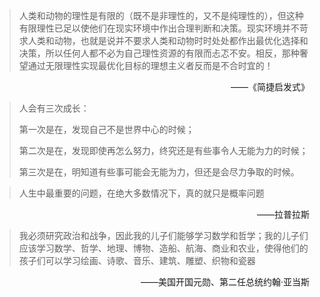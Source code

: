 > 人类和动物的理性是有限的（既不是非理性的，又不是纯理性的），但这种有限理性已足以使他们在现实环境中作出合理判断和决策。现实环境并不苛求人类和动物，也就是说并不要求人类和动物时时处处都作出最优化选择和决策，所以任何人都不必为自己理性资源的有限而忐忑不安。相反，那种奢望通过无限理性实现最优化目标的理想主义者反而是不合时宜的！

<p align=right> ——《简捷启发式》</p>

> 人会有三次成长：
>
> 第一次是在，发现自己不是世界中心的时候；
>
> 第二次是在，发现即使再怎么努力，终究还是有些事令人无能为力的时候；
>
> 第三次是在，明知道有些事可能会无能为力，但还是会尽力争取的时候。

> 人生中最重要的问题，在绝大多数情况下，真的就只是概率问题

<p align=right> ——拉普拉斯</p>

> 我必须研究政治和战争，因此我的儿子们能够学习数学和哲学；我的儿子们应该学习数学、哲学、地理、博物、造船、航海、商业和农业，使得他们的孩子们可以学习绘画、诗歌、音乐、建筑、雕塑、织物和瓷器

<p align=right> ——美国开国元勋、第二任总统约翰·亚当斯</p>
